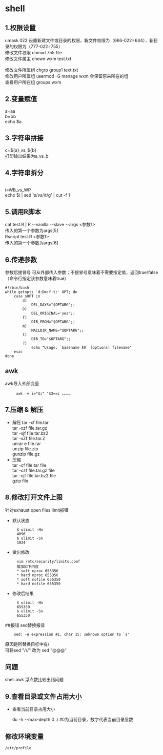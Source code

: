 # shell
## 1.权限设置
umask 022 设置新建文件或目录的权限，新文件权限为（666-022=644），新目录的权限为（777-022=755）
<br>修改文件权限 chmod 755 file 
<br>修改文件属主 chown  wxm test.txt  
<br>修改文件所属组 chgrp  group1 text.txt 
<br>修改用户所属组 usermod -G manage wxm 会保留原来所在的组
<br>查看用户所在组 groups wxm
## 2.变量赋值
a=aa
<br>b=bb
<br>echo $a 
## 3.字符串拼接
c=${a}_vs_${b}
<br>打印输出结果为a_vs_b
## 4.字符串拆分
<br>i=WB_vs_WP
<br>echo $i | sed 's/_vs_/\t/g' | cut -f 1
## 5.调用R脚本
cat test.R | R --vanilla --slave --args <参数1>
<br>传入的第一个参数为args[5]
<br>Rscript test.R <参数1>
<br>传入的第一个参数为args[6]



## 6.传递参数
参数后接冒号 可从外部传入参数；不接冒号意味着不需要指定值，返回true/false（命令行指定该参数意味着true）

    #!/bin/bash
    while getopts 'd:Dm:f:t:' OPT; do
        case $OPT in
            d)
                DEL_DAYS="$OPTARG";;
            D)
                DEL_ORIGINAL='yes';;
            f)
                DIR_FROM="$OPTARG";;
            m)
                MAILDIR_NAME="$OPTARG";;
            t)
                DIR_TO="$OPTARG";;
            ?)
                echo "Usage: `basename $0` [options] filename"
        esac
    done

## awk
awk导入外部变量

         awk -v i="$i" '$3==i 。。。。。
## 7.压缩 & 解压
* 解压
tar -xf file.tar
<br>tar -xzf file.tar.gz
<br>tar -xjf file.tar.bz2
<br>tar -xZf file.tar.Z
<br>unrar e file.rar
<br>unzip file.zip
<br>gunzip file.gz
* 压缩
<br>tar -cf file.tar file
<br>tar -czf file.tar.gz file
<br>tar -cjf file.tar.bz2 file
<br>gzip file

## 8.修改打开文件上限
针对exhaust open files limit报错
* 默认状态
    
        $ ulimit -Hn
        4096
        $ ulimit -Sn
        1024
* 做出修改 

        vim /etc/security/limits.conf
        增加如下内容
        * soft nproc 655350
        * hard nproc 655350
        * soft nofile 655350
        * hard nofile 655350
* 修改后结果

        $ ulimit -Hn
        655350
        $ ulimit -Sn
        655350

##报错
sed替换报错

        sed: -e expression #1, char 15: unknown option to `s'

原因是所替换目标中有/
<br>可将sed "///" 改为 sed "@@@"



## 问题
shell awk 浮点数比较出错问题

## 9.查看目录或文件占用大小
* 查看当前目录占用大小

    du -h --max-depth 0 ./
    #0为当前目录，数字代表当前目录层数

## 修改环境变量

    /etc/profile
    
